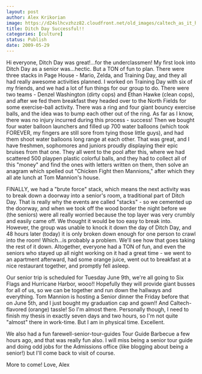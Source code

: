 ```yaml
---
layout: post
author: Alex Krikorian
image: https://d24slhcvzhzz82.cloudfront.net/old_images/caltech_as_it_happens/6a0105349b8251970b011570b0a060970b.jpg
title: Ditch Day Successful!!
categories: [culture]
status: Publish
date: 2009-05-29
---
```


Hi everyone,
Ditch Day was great!...for the underclassmen! My first look into Ditch Day as a senior was...hectic. But a TON of fun to plan. There were three stacks in Page House - Mario, Zelda, and Training Day, and they all had really awesome activities planned. I worked on Training Day with six of my friends, and we had a lot of fun things for our group to do. There were two teams - Denzel Washington (dirty cops) and Ethan Hawke (clean cops), and after we fed them breakfast they headed over to the North Fields for some exercise-ball activity. There was a ring and four giant bouncy exercise balls, and the idea was to bump each other out of the ring. 
As far as I know, there was no injury incurred during this process - success! Then we bought four water balloon launchers and filled up 700 water balloons (which took FOREVER, my fingers are still sore from tying those little guys), and had them shoot water balloons long range at each other. That was great, and I have freshmen, sophomores and juniors proudly displaying their epic bruises from that one. They all went to the pool after this, where we had scattered 500 playpen plastic colorful balls, and they had to collect all of this "money" and find the ones with letters written on them, then solve an anagram which spelled out "Chicken Fight then Mannions," after which they all ate lunch at Tom Mannion's house.

FINALLY, we had a "brute force" stack, which means the next activity was to break down a doorway into a senior's room, a traditional part of Ditch Day. That is really why the events are called "stacks" - so we cemented up the doorway, and when we took off the wood border the night before we (the seniors) were all really worried because the top layer was very crumbly and easily came off. We thought it would be too easy to break into. However, the group was unable to knock it down the day of Ditch Day, and 48 hours later (today) it is only broken down enough for one person to crawl into the room! Which...is probably a problem. We'll see how that goes taking the rest of it down. Altogether, everyone had a TON of fun, and even the seniors who stayed up all night working on it had a great time - we went to an apartment afterward, had some orange juice, went out to breakfast at a nice restaurant together, and promptly fell asleep.

Our senior trip is scheduled for Tuesday June 9th, we're all going to Six Flags and Hurricane Harbor, wooo!! Hopefully they will provide giant busses for all of us, so we can be together and run down the hallways and everything. Tom Mannion is hosting a Senior dinner the Friday before that on June 5th, and I just bought my graduation cap and gown!! And Caltech-flavored (orange) tassle! So I'm almost there. Personally though, I need to finish my thesis in exactly seven days and two hours, so I'm not quite "almost" there in work-time. But I am in physical time. Excellent.

We also had a fun farewell-senior-tour-guides Tour Guide Barbecue a few hours ago, and that was really fun also. I will miss being a senior tour guide and doing odd jobs for the Admissions office (like blogging about being a senior!) but I'll come back to visit of course.

More to come!
Love, Alex